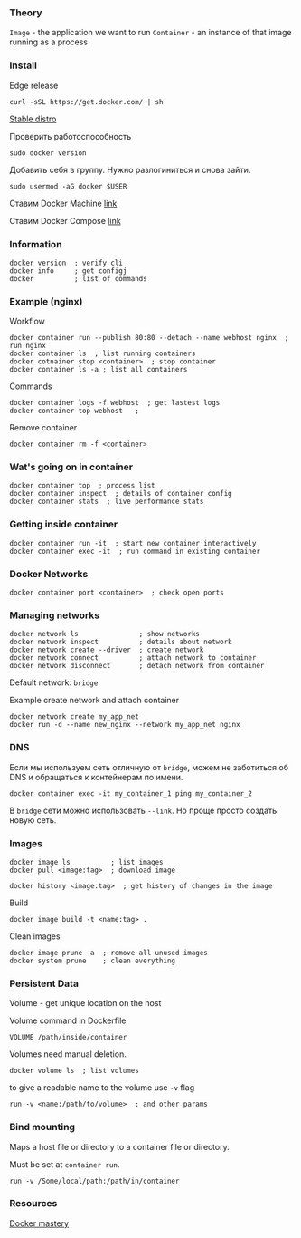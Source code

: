### Theory

`Image` - the application we want to run
`Container` - an instance of that image running as a process

### Install

Edge release
```
curl -sSL https://get.docker.com/ | sh
```

[Stable distro](store.docker.com)

Проверить работоспособность
```
sudo docker version
```

Добавить себя в группу. Нужно разлогиниться и снова зайти.
```
sudo usermod -aG docker $USER
```

Ставим Docker Machine [link](https://docs.docker.com/machine/install-machine/)

Ставим Docker Compose [link](https://docs.docker.com/compose/install/)

### Information

```
docker version  ; verify cli
docker info     ; get configj
docker          ; list of commands
```

### Example (nginx)
Workflow
```
docker container run --publish 80:80 --detach --name webhost nginx  ; run nginx
docker container ls  ; list running containers
docker cotnainer stop <container>  ; stop container
docker container ls -a ; list all containers
```

Commands
```
docker container logs -f webhost  ; get lastest logs
docker container top webhost   ;
```

Remove container
```
docker container rm -f <container>
```

### Wat's going on in container
```
docker container top  ; process list
docker container inspect  ; details of container config
docker container stats  ; live performance stats
```

### Getting inside container
```
docker container run -it  ; start new container interactively
docker container exec -it  ; run command in existing container
```

### Docker Networks
```
docker container port <container>  ; check open ports
```

### Managing networks
```
docker network ls               ; show networks
docker network inspect          ; details about network
docker network create --driver  ; create network
docker network connect          ; attach network to container
docker network disconnect       ; detach network from container
```

Default network: `bridge`

Example create network and attach container
```
docker network create my_app_net
docker run -d --name new_nginx --network my_app_net nginx
```

### DNS

Если мы используем сеть отличную от `bridge`, можем не заботиться об DNS и обращаться к контейнерам по имени.
```
docker container exec -it my_container_1 ping my_container_2
```

В `bridge` сети можно использовать `--link`. Но проще просто создать  новую сеть.

### Images

```
docker image ls          ; list images
docker pull <image:tag>  ; download image

docker history <image:tag>  ; get history of changes in the image
```

Build
```
docker image build -t <name:tag> .
```

Clean images
```
docker image prune -a  ; remove all unused images
docker system prune    ; clean everything
```

### Persistent Data

Volume - get unique location on the host

Volume command in Dockerfile
```
VOLUME /path/inside/container
```

Volumes need manual deletion.

```
docker volume ls  ; list volumes
```

to give a readable name to the volume use `-v` flag
```
run -v <name:/path/to/volume>  ; and other params
```

### Bind mounting

Maps a host file or directory to a container file or directory.

Must be set at `container run`.

```
run -v /Some/local/path:/path/in/container
```

### Resources

[Docker mastery](https://www.udemy.com/course/docker-mastery/)
